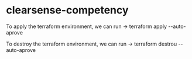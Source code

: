 # clearsense-competency

To apply the terraform environment, we can run -> terraform apply --auto-aprove 


To destroy the terraform environment, we can run -> terraform destrou --auto-aprove
